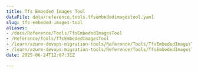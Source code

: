 ```yaml
---
title: Tfs Embeded Images Tool
dataFile: data/reference.tools.tfsembededimagestool.yaml
slug: tfs-embeded-images-tool
aliases:
- /docs/Reference/Tools/TfsEmbededImagesTool
- /Reference/Tools/TfsEmbededImagesTool
- /learn/azure-devops-migration-tools/Reference/Tools/TfsEmbededImagesTool
- /learn/azure-devops-migration-tools/Reference/Tools/TfsEmbededImagesTool/index.md
date: 2025-06-24T12:07:31Z

---
```


